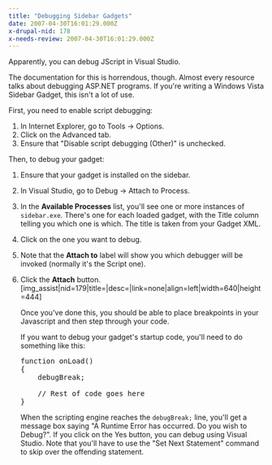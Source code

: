 ```yaml
---
title: "Debugging Sidebar Gadgets"
date: 2007-04-30T16:01:29.000Z
x-drupal-nid: 178
x-needs-review: 2007-04-30T16:01:29.000Z
---
```

Apparently, you can debug JScript in Visual Studio.

The documentation for this is horrendous, though. Almost every resource talks about debugging ASP.NET programs. If you're writing a Windows Vista Sidebar Gadget, this isn't a lot of use.

First, you need to enable script debugging:

1.  In Internet Explorer, go to Tools -> Options.
2.  Click on the Advanced tab.
3.  Ensure that "Disable script debugging (Other)" is unchecked.

Then, to debug your gadget:

1.  Ensure that your gadget is installed on the sidebar.
2.  In Visual Studio, go to Debug -> Attach to Process.
3.  In the **Available Processes** list, you'll see one or more instances of `sidebar.exe`. There's one for each loaded gadget, with the Title column telling you which one is which. The title is taken from your Gadget XML.
4.  Click on the one you want to debug.
5.  Note that the **Attach to** label will show you which debugger will be invoked (normally it's the Script one).
6.  Click the **Attach** button.
    [img_assist|nid=179|title=|desc=|link=none|align=left|width=640|height=444]

    Once you've done this, you should be able to place breakpoints in your Javascript and then step through your code.

    If you want to debug your gadget's startup code, you'll need to do something like this:

    <pre>function onLoad()
    {
        debugBreak;

        // Rest of code goes here
    }</pre>

    When the scripting engine reaches the `debugBreak;` line, you'll get a message box saying "A Runtime Error has occurred. Do you wish to Debug?". If you click on the Yes button, you can debug using Visual Studio. Note that you'll have to use the "Set Next Statement" command to skip over the offending statement.
